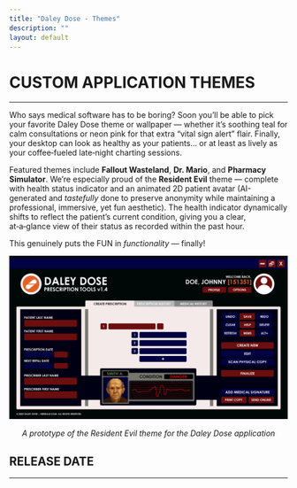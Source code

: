 ```yaml
---
title: "Daley Dose - Themes"
description: ""
layout: default
---
```


# **CUSTOM APPLICATION THEMES**  
---
Who says medical software has to be boring? Soon you’ll be able to pick your favorite Daley Dose theme or wallpaper — whether it’s soothing teal for calm consultations or neon pink for that extra “vital sign alert” flair. Finally, your desktop can look as healthy as your patients… or at least as lively as your coffee‑fueled late‑night charting sessions.  

Featured themes include **Fallout Wasteland**, **Dr. Mario**, and **Pharmacy Simulator**. We’re especially proud of the **Resident Evil** theme — complete with health status indicator and an animated 2D patient avatar (AI-generated and _tastefully_ done to preserve anonymity while maintaining a professional, immersive, yet fun aesthetic). The health indicator dynamically shifts to reflect the patient’s current condition, giving you a clear, at‑a‑glance view of their status as recorded within the past hour.

This genuinely puts the FUN in _functionality_ — finally!

![User Interface with a Resident Evil theme](/assets/images/daley-dose-resident-evil.png)
<p style="text-align:center;"><em>A prototype of the Resident Evil theme for the Daley Dose application</em></p>

## **RELEASE DATE**
---

